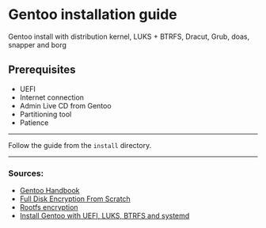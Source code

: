 # Gentoo installation guide

Gentoo install with distribution kernel, LUKS + BTRFS, Dracut, Grub, doas, snapper and borg

## Prerequisites

- UEFI
- Internet connection
- Admin Live CD from Gentoo
- Partitioning tool
- Patience

---

Follow the guide from the `install` directory.

---

### Sources:

- [Gentoo Handbook](https://wiki.gentoo.org/wiki/Handbook:AMD64/Installation/About)
- [Full Disk Encryption From Scratch](https://wiki.gentoo.org/wiki/Full_Disk_Encryption_From_Scratch)
- [Rootfs encryption](https://wiki.gentoo.org/wiki/Rootfs_encryption)
- [Install Gentoo with UEFI, LUKS, BTRFS and systemd](https://amedeos.github.io/gentoo/2020/12/26/install-gentoo-with-uefi-luks-btrfs-and-systemd.html)
